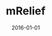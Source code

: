 ---
layout: project
categories: 
  - project
title: "mRelief"
date: 2016-01-01
image: /images/projects/mRelief.jpg
description: "An easy-to-use platform online and through SMS that enables Americans to find out if they qualify for social services."
github: 
website: https://www.mrelief.com
creators: Rose Afriyie and Genevieve Nielson
featured: false
published: true
---